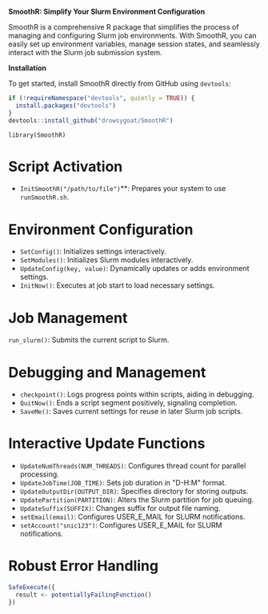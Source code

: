**SmoothR: Simplify Your Slurm Environment Configuration**

SmoothR is a comprehensive R package that simplifies the process of managing and configuring Slurm job environments. With SmoothR, you can easily set up environment variables, manage session states, and seamlessly interact with the Slurm job submission system.

**Installation**

To get started, install SmoothR directly from GitHub using `devtools`:

```r
if (!requireNamespace("devtools", quietly = TRUE)) {
  install.packages("devtools")
}
devtools::install_github("drowsygoat/SmoothR")
```

```
library(SmoothR)
```

# Script Activation

- `InitSmoothR("/path/to/file")`**: Prepares your system to use `runSmoothR.sh`.

# Environment Configuration

- `SetConfig()`: Initializes settings interactively.
- `SetModules()`: Initializes Slurm modules interactively.
- `UpdateConfig(key, value)`: Dynamically updates or adds environment settings.
- `InitNow()`: Executes at job start to load necessary settings.

# Job Management

`run_slurm()`: Submits the current script to Slurm.

# Debugging and Management

- `checkpoint()`: Logs progress points within scripts, aiding in debugging.
- `QuitNow()`: Ends a script segment positively, signaling completion.
- `SaveMe()`: Saves current settings for reuse in later Slurm job scripts.

# Interactive Update Functions

- `UpdateNumThreads(NUM_THREADS)`: Configures thread count for parallel processing.
- `UpdateJobTime(JOB_TIME)`: Sets job duration in "D-H:M" format.
- `UpdateOutputDir(OUTPUT_DIR)`: Specifies directory for storing outputs.
- `UpdatePartition(PARTITION)`: Alters the Slurm partition for job queuing.
- `UpdateSuffix(SUFFIX)`: Changes suffix for output file naming.
- `setEmail(email)`: Configures USER_E_MAIL for SLURM notifications.
- `setAccount("snic123")`: Configures USER_E_MAIL for SLURM notifications.

# Robust Error Handling

```R
SafeExecute({
  result <- potentiallyFailingFunction()
})

